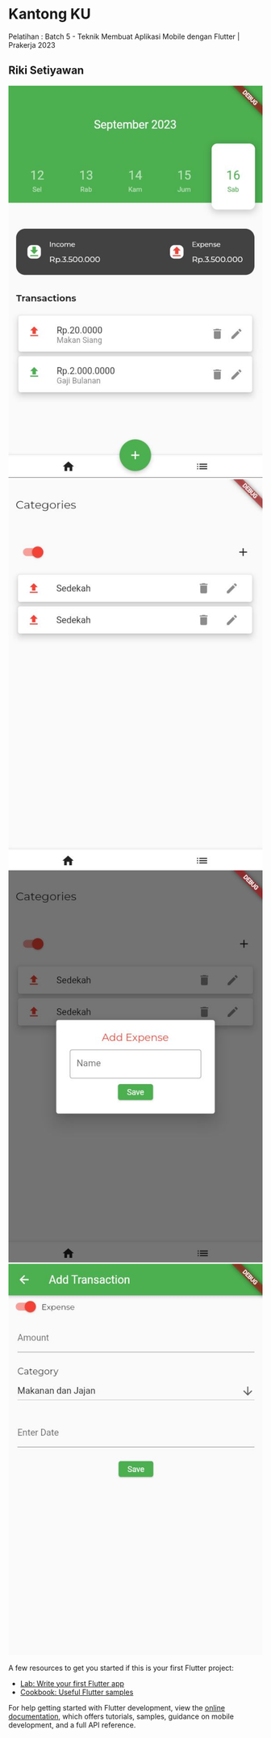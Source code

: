 # Kantong KU

Pelatihan : Batch 5 - Teknik Membuat Aplikasi Mobile dengan Flutter | Prakerja 2023

## Riki Setiyawan

![alt text](https://github.com/rikisetiyawan/Kantong-KU/blob/master/web/img/dashboard.JPG?raw=true)
![alt text](https://github.com/rikisetiyawan/Kantong-KU/blob/master/web/img/categories.JPG?raw=true)
![alt text](https://github.com/rikisetiyawan/Kantong-KU/blob/master/web/img/modal%20categories.JPG?raw=true)
![alt text](https://github.com/rikisetiyawan/Kantong-KU/blob/master/web/img/transaction.JPG?raw=true)


A few resources to get you started if this is your first Flutter project:
- [Lab: Write your first Flutter app](https://docs.flutter.dev/get-started/codelab)
- [Cookbook: Useful Flutter samples](https://docs.flutter.dev/cookbook)

For help getting started with Flutter development, view the
[online documentation](https://docs.flutter.dev/), which offers tutorials,
samples, guidance on mobile development, and a full API reference.
